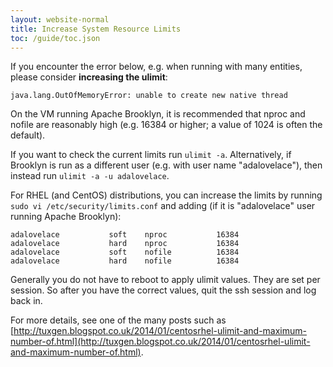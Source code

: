 ```yaml
---
layout: website-normal
title: Increase System Resource Limits
toc: /guide/toc.json
---
```


If you encounter the error below, e.g. when running with many entities, please consider **increasing the ulimit**:

    java.lang.OutOfMemoryError: unable to create new native thread

On the VM running Apache Brooklyn, it is recommended that nproc and nofile are reasonably high 
(e.g. 16384 or higher; a value of 1024 is often the default).

If you want to check the current limits run `ulimit -a`. Alternatively, if Brooklyn is run as a 
different user (e.g. with user name "adalovelace"), then instead run `ulimit -a -u adalovelace`.

For RHEL (and CentOS) distributions, you can increase the limits by running
`sudo vi /etc/security/limits.conf` and adding (if it is "adalovelace" user running Apache Brooklyn):

    adalovelace           soft    nproc           16384
    adalovelace           hard    nproc           16384
    adalovelace           soft    nofile          16384
    adalovelace           hard    nofile          16384

Generally you do not have to reboot to apply ulimit values. They are set per session.
So after you have the correct values, quit the ssh session and log back in.

For more details, see one of the many posts such as 
[http://tuxgen.blogspot.co.uk/2014/01/centosrhel-ulimit-and-maximum-number-of.html](http://tuxgen.blogspot.co.uk/2014/01/centosrhel-ulimit-and-maximum-number-of.html).

